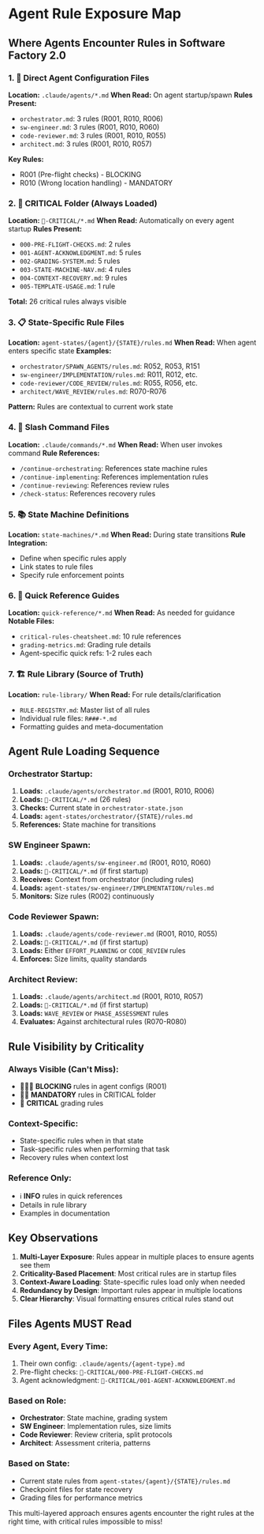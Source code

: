 # Agent Rule Exposure Map

## Where Agents Encounter Rules in Software Factory 2.0

### 1. 🚨 Direct Agent Configuration Files
**Location:** `.claude/agents/*.md`
**When Read:** On agent startup/spawn
**Rules Present:**
- `orchestrator.md`: 3 rules (R001, R010, R006)
- `sw-engineer.md`: 3 rules (R001, R010, R060)  
- `code-reviewer.md`: 3 rules (R001, R010, R055)
- `architect.md`: 3 rules (R001, R010, R057)

**Key Rules:**
- R001 (Pre-flight checks) - BLOCKING
- R010 (Wrong location handling) - MANDATORY

### 2. 🚨 CRITICAL Folder (Always Loaded)
**Location:** `🚨-CRITICAL/*.md`
**When Read:** Automatically on every agent startup
**Rules Present:**
- `000-PRE-FLIGHT-CHECKS.md`: 2 rules
- `001-AGENT-ACKNOWLEDGMENT.md`: 5 rules
- `002-GRADING-SYSTEM.md`: 5 rules
- `003-STATE-MACHINE-NAV.md`: 4 rules
- `004-CONTEXT-RECOVERY.md`: 9 rules
- `005-TEMPLATE-USAGE.md`: 1 rule

**Total:** 26 critical rules always visible

### 3. 📋 State-Specific Rule Files
**Location:** `agent-states/{agent}/{STATE}/rules.md`
**When Read:** When agent enters specific state
**Examples:**
- `orchestrator/SPAWN_AGENTS/rules.md`: R052, R053, R151
- `sw-engineer/IMPLEMENTATION/rules.md`: R011, R012, etc.
- `code-reviewer/CODE_REVIEW/rules.md`: R055, R056, etc.
- `architect/WAVE_REVIEW/rules.md`: R070-R076

**Pattern:** Rules are contextual to current work state

### 4. 🎯 Slash Command Files
**Location:** `.claude/commands/*.md`
**When Read:** When user invokes command
**Rule References:**
- `/continue-orchestrating`: References state machine rules
- `/continue-implementing`: References implementation rules
- `/continue-reviewing`: References review rules
- `/check-status`: References recovery rules

### 5. 📚 State Machine Definitions
**Location:** `state-machines/*.md`
**When Read:** During state transitions
**Rule Integration:**
- Define when specific rules apply
- Link states to rule files
- Specify rule enforcement points

### 6. 📖 Quick Reference Guides
**Location:** `quick-reference/*.md`
**When Read:** As needed for guidance
**Notable Files:**
- `critical-rules-cheatsheet.md`: 10 rule references
- `grading-metrics.md`: Grading rule details
- Agent-specific quick refs: 1-2 rules each

### 7. 🏗️ Rule Library (Source of Truth)
**Location:** `rule-library/`
**When Read:** For rule details/clarification
- `RULE-REGISTRY.md`: Master list of all rules
- Individual rule files: `R###-*.md`
- Formatting guides and meta-documentation

## Agent Rule Loading Sequence

### Orchestrator Startup:
1. **Loads:** `.claude/agents/orchestrator.md` (R001, R010, R006)
2. **Loads:** `🚨-CRITICAL/*.md` (26 rules)
3. **Checks:** Current state in `orchestrator-state.json`
4. **Loads:** `agent-states/orchestrator/{STATE}/rules.md`
5. **References:** State machine for transitions

### SW Engineer Spawn:
1. **Loads:** `.claude/agents/sw-engineer.md` (R001, R010, R060)
2. **Loads:** `🚨-CRITICAL/*.md` (if first startup)
3. **Receives:** Context from orchestrator (including rules)
4. **Loads:** `agent-states/sw-engineer/IMPLEMENTATION/rules.md`
5. **Monitors:** Size rules (R002) continuously

### Code Reviewer Spawn:
1. **Loads:** `.claude/agents/code-reviewer.md` (R001, R010, R055)
2. **Loads:** `🚨-CRITICAL/*.md` (if first startup)
3. **Loads:** Either `EFFORT_PLANNING` or `CODE_REVIEW` rules
4. **Enforces:** Size limits, quality standards

### Architect Review:
1. **Loads:** `.claude/agents/architect.md` (R001, R010, R057)
2. **Loads:** `🚨-CRITICAL/*.md` (if first startup)
3. **Loads:** `WAVE_REVIEW` or `PHASE_ASSESSMENT` rules
4. **Evaluates:** Against architectural rules (R070-R080)

## Rule Visibility by Criticality

### Always Visible (Can't Miss):
- 🚨🚨🚨 **BLOCKING** rules in agent configs (R001)
- 🚨🚨 **MANDATORY** rules in CRITICAL folder
- 🚨 **CRITICAL** grading rules

### Context-Specific:
- State-specific rules when in that state
- Task-specific rules when performing that task
- Recovery rules when context lost

### Reference Only:
- ℹ️ **INFO** rules in quick references
- Details in rule library
- Examples in documentation

## Key Observations

1. **Multi-Layer Exposure**: Rules appear in multiple places to ensure agents see them
2. **Criticality-Based Placement**: Most critical rules are in startup files
3. **Context-Aware Loading**: State-specific rules load only when needed
4. **Redundancy by Design**: Important rules appear in multiple locations
5. **Clear Hierarchy**: Visual formatting ensures critical rules stand out

## Files Agents MUST Read

### Every Agent, Every Time:
1. Their own config: `.claude/agents/{agent-type}.md`
2. Pre-flight checks: `🚨-CRITICAL/000-PRE-FLIGHT-CHECKS.md`
3. Agent acknowledgment: `🚨-CRITICAL/001-AGENT-ACKNOWLEDGMENT.md`

### Based on Role:
- **Orchestrator**: State machine, grading system
- **SW Engineer**: Implementation rules, size limits
- **Code Reviewer**: Review criteria, split protocols
- **Architect**: Assessment criteria, patterns

### Based on State:
- Current state rules from `agent-states/{agent}/{STATE}/rules.md`
- Checkpoint files for state recovery
- Grading files for performance metrics

This multi-layered approach ensures agents encounter the right rules at the right time, with critical rules impossible to miss!